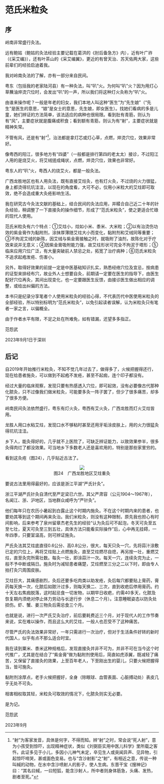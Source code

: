 # 范氏米粒灸

## 序

岭南非常盛行灸法。

远有鲍姑（鲍姑的灸法经验主要记载在葛洪的《肘后备急方》内），近有叶广祚（《采艾编》），还有叶茶山的《采艾编翼》，更近的有曾天治、苏天佑两大家，这些前辈们的经验启迪着我。

我对岭南灸法的了解，亦有一部分来自民间。

粤东（包括我的老家陆河县）有一种灸法，叫“叭”火。为何叫“叭”火？因为用灯心草蘸油焠烫穴位时，会发出“叭”的一声，所以我们将这种灯火灸称为“叭”火。

由谁来操作呢？一般是年老的妇女，我们本地人叫这种“医生”为“先生娘”（“先生”是医生的意思，“娘”是女士的意思，先生娘，即女医生）。找她们看病的多是儿童，她们辨证的方法简单，该法适应的病种也很局限。看到肚有青筋，则认为有“风”，主要症状就是腹痛或积食；看到额有青筋，则认为有“射”，主要症状就是精神失常。

不管有风，还是有“射”[^1]，治法都是拿灯芯或灯心草，点燃，焠烫穴位，效果非常好。

像粤西的阳江，很多地方有“四婆”（一般都是排行第四的老太太）接诊，不过阳江人用的是烧艾火，将艾绒搓成绳状，点燃，焠烫穴位，效果也非常好。

粤东人的“叭”火，粤西人的烧艾火，都是一般灸法。

广西龙胜地区也有人用灸法，既有直接艾炷灸，也有灯火灸，不过烧的火力很猛，身上都烫得坑坑洼洼，以现在的角度看，大可不必，仅用小米粒大的艾炷即可取效，绝不会造成重大灸疮影响生活。

我在研究古今灸法文献的基础上，结合民间的灸法应用，并糅合自己近二十年的针灸经验，稍调整了一下直接灸的操作细节，形成了“范氏米粒灸”，使之更适合忙碌的现代人使用。

范氏米粒灸有六个特点：①艾炷小，炷如小米、黍米、大米粒；②以有治烫伤功效的紫金膏作为黏附剂，涂抹厚薄随艾炷大小而变化，黏附剂和艾绒同等重要；③不拘泥艾绒的新陈，因艾绒与紫金膏接触之时，就吸附了油剂，故陈化对于疗效来说并无意义；④因紫金膏吸附能力强，故艾炷形状可完全不拘泥于塔形；⑤临床应用穴位广泛，有大量突破前人禁忌之处，拓宽了治疗病种；⑥范氏米粒灸不追求起疱发疮、伤害小。

另外，取得好效果的前提一定是中医基础知识扎实，熟悉经络穴位及宜忌，按病患的证型来排经布穴，故业外人士想要自灸，前期请一定要在医生的指导下，由医生配好穴位再灸，其间出现变化，也一定要跟医生反馈，由接诊医生做出相应的调整，或给出纠偏的方法。

本书只是纪录分享笔者个人使用米粒灸的经验心得，不代表历代中医使用米粒灸的全部经验，所以特别标明为“范氏米粒灸”，以免引起读者误解，认为米粒灸只有笔者一家之言，以偏概全。

由于作者水平有限，不足之处在所难免，如有错漏，还望多多指正。

范怨武

2023年9月1日于深圳

后记
--

自2019年开始推行米粒灸，不知不觉几年过去了，做得多了，火候把握得还行，现在给患者施灸，可以做到不起疱不发疮，甚至不起痂，连个印子都没有。

经过大量的临床观察，发现只要有热感透入穴位，即可起效，没有必要像古代那种化脓灸，只不过像我们做米粒灸，可能要多灸一阵子罢了，但少了很多痛苦，却多了很多方便。

岭南民间灸法依然盛行，粤东有灯火灸，粤西有艾火灸，广西龙胜而灯火艾炷皆用。

龙胜人用口水粘艾炷，发现口水不够粘时甚至还用牙垢涂皮肤上，用的火力很猛灸得坑坑洼洼。

乡下人，能灸得好的，几乎就不上医院了，可缺乏辨证能力，以致效果参半，很多灸得肉烂了都没效果。可当地乡下多数老人还是喜欢用的，特别是那些家里穷的。

看到这灸疮（图24），几乎贴近古法了。

<center><img src="https://res.weread.qq.com/wrepub/CB_3300106230_4vfAHs7kX3E43H63HrEEb59v2c07d.jpg" /><br/>图24　广西龙胜地区艾炷重灸
</center>

要说古法里用得最好的，应该是浙江平湖“严氏针灸”。

浙江平湖严氏针灸自清代至严定梁已六世。其父严肃容（公元1904～1967年），名闻江、浙、沪地区，当地群众咸呼为“严针灸”。

他们每年只在农历小暑起到白露止这个时期内施灸。不在这个时期内来的患者，也要劝其等到这个期间再来灸治。我们米粒灸，则没有这种限制，原先我也担心有时间影响，后来参考了泉州留章杰老先生的经验“认为灸后可不起泡，冬天可灸至五至七壮，夏天可灸至三到五壮，具体方法只能看实际操作”后，心中再无挂碍，一年四季，只要室温高，则可辨证施灸。

严氏灸法其艾炷底直径0.6公分、高0.8公分，很大，每天只灸一穴，先将蒜汁涂敷已定的穴位上，再将艾炷贴上点燃施灸，直至艾炷燃尽自熄，再另按一壮，重燃艾炷，直至灸完所需壮数。每灸一壮，即涂蒜汁一次。每天一穴，连续灸完为止，一般不予中断或隔日。施灸时为减轻患者痛楚，艾炷燃至三分之二以下时，即由专人拍打灸穴周围皮肤。

艾炷巨大，其痛感剧烈，灸后还要多吃肉类以助发疮，灸后每穴都要贴上膏药，膏药每天换一次，化脓后如脓汁过多，则每天换二、三次，直到收疤后停用膏药。约十天左右焦痂脱落，这时起忌食一切发物，以期早日收疤，约需40多天，化脓及恢复期内须绝对停止体力劳动与长途行步（休息二个月）。注意睡眠姿态以防灸处损伤。虾、蟹、姜三物灸后需忌食三个月。

也就是说，进行一次严氏艾灸治疗，前后要耗费近三个月，对于现代人的工作节奏来说，实在难以操作，而且这么大的艾炷，一般人也忍受不了这种痛苦。

尽管严氏的灸法效果非常好，一年只需进行一次治疗，但对于生活条件好转的新时代国人，似乎有点不那么适合时宜。

我在读到粟米、黍米这种规格后，发现直接灸并非不可为，并非不可在当今这个时代推广，尤其是在结合了“紫金膏”做为黏附剂使用后，简直如虎添翼，既减轻了痛苦，又保留了直接灸的效果，上至百年老人，下至刚出生的婴儿，只要火候把握得当，皆可施灸。

黏附剂涂厚点，老手火候把握好，全身（除眼球、血管表面、心脏搏动处）表皮几乎无处不可灸。

相害相权取其轻，米粒灸可取效的情况下，化脓灸则实无必要。

是为记。

范怨武

2023年9月

[^1]: “射”为客家发音，具体是何字，不得而知。辨“射”之时，常会说“死人射”，意为小孩受到惊吓，出现精神症状，类似《刘弼臣实用中医儿科学》里所载之客忤。此证多见于小儿，多因小儿神气未定，卒见生人或突闻异声、见异物，引起惊吓啼哭，甚或面色变易。也与“含沙射影”之“射”，有相近之意，传说一种叫蜮的动物，在水中含沙喷射人的影子，使人生病。东晋干宝《搜神记》曰：“其名曰蜮，一曰短狐，能含沙射人，所中者则身体筋急，头痛、发热，剧者至死。”